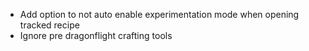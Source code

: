 - Add option to not auto enable experimentation mode when opening tracked recipe
- Ignore pre dragonflight crafting tools
